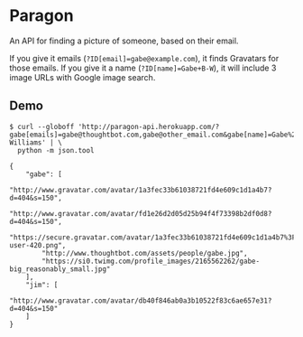 Paragon
=======

An API for finding a picture of someone, based on their email.

If you give it emails (`?ID[email]=gabe@example.com`), it finds Gravatars for those emails. If you give it a
name (`?ID[name]=Gabe+B-W`), it will include 3 image URLs with Google image search.

Demo
----

    $ curl --globoff 'http://paragon-api.herokuapp.com/?gabe[emails]=gabe@thoughtbot.com,gabe@other_email.com&gabe[name]=Gabe%20Berke-Williams' | \
      python -m json.tool

    {
        "gabe": [
            "http://www.gravatar.com/avatar/1a3fec33b61038721fd4e609c1d1a4b7?d=404&s=150",
            "http://www.gravatar.com/avatar/fd1e26d2d05d25b94f4f73398b2df0d8?d=404&s=150",
            "https://secure.gravatar.com/avatar/1a3fec33b61038721fd4e609c1d1a4b7%3Fs%3D420%26d%3Dhttps://a248.e.akamai.net/assets.github.com%252Fimages%252Fgravatars%252Fgravatar-user-420.png",
            "http://www.thoughtbot.com/assets/people/gabe.jpg",
            "https://si0.twimg.com/profile_images/2165562262/gabe-big_reasonably_small.jpg"
        ],
        "jim": [
            "http://www.gravatar.com/avatar/db40f846ab0a3b10522f83c6ae657e31?d=404&s=150"
        ]
    }
